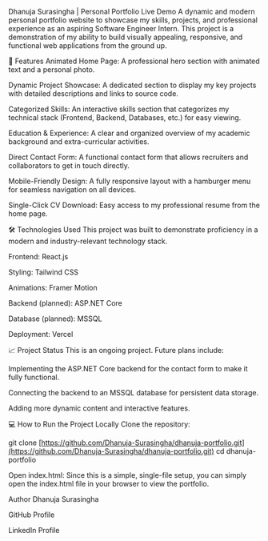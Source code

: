 Dhanuja Surasingha | Personal Portfolio
Live Demo
A dynamic and modern personal portfolio website to showcase my skills, projects, and professional experience as an aspiring Software Engineer Intern. This project is a demonstration of my ability to build visually appealing, responsive, and functional web applications from the ground up.

🚀 Features
Animated Home Page: A professional hero section with animated text and a personal photo.

Dynamic Project Showcase: A dedicated section to display my key projects with detailed descriptions and links to source code.

Categorized Skills: An interactive skills section that categorizes my technical stack (Frontend, Backend, Databases, etc.) for easy viewing.

Education & Experience: A clear and organized overview of my academic background and extra-curricular activities.

Direct Contact Form: A functional contact form that allows recruiters and collaborators to get in touch directly.

Mobile-Friendly Design: A fully responsive layout with a hamburger menu for seamless navigation on all devices.

Single-Click CV Download: Easy access to my professional resume from the home page.

🛠️ Technologies Used
This project was built to demonstrate proficiency in a modern and industry-relevant technology stack.

Frontend: React.js

Styling: Tailwind CSS

Animations: Framer Motion

Backend (planned): ASP.NET Core

Database (planned): MSSQL

Deployment: Vercel

📈 Project Status
This is an ongoing project. Future plans include:

Implementing the ASP.NET Core backend for the contact form to make it fully functional.

Connecting the backend to an MSSQL database for persistent data storage.

Adding more dynamic content and interactive features.

💻 How to Run the Project Locally
Clone the repository:

git clone [https://github.com/Dhanuja-Surasingha/dhanuja-portfolio.git](https://github.com/Dhanuja-Surasingha/dhanuja-portfolio.git)
cd dhanuja-portfolio

Open index.html: Since this is a simple, single-file setup, you can simply open the index.html file in your browser to view the portfolio.

Author
Dhanuja Surasingha

GitHub Profile

LinkedIn Profile